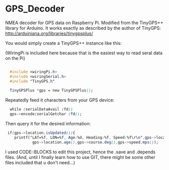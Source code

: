 # GPS_Decoder
NMEA decoder for GPS data on Raspberry Pi. Modified from the TinyGPS++ library for Arduino.
It works exactly as described by the author of TinyGPS: http://arduiniana.org/libraries/tinygpsplus/

You would simply create a TinyGPS++ instance like this:

(WiringPi is included here because that is the easiest way to read seral data on the Pi)
```css

  #include <wiringPi.h>
  #include <wiringSerial.h>
  #include "TinyGPS.h"
  
  TinyGPSPlus *gps = new TinyGPSPlus();
```
Repeatedly feed it characters from your GPS device:
```css
  while (serialDataAvail (fd))
  gps->encode(serialGetchar (fd));
```
Then query it for the desired information:
```css
 if(gps->location.isUpdated()){
    printf("LAT=%f, LON=%f, Age:%d, Heading:%f, Speed:%f\r\n",gps->location.lat(),gps->location.lng(),
            gps->location.age(),gps->course.deg(),gps->speed.mps());
```

I used CODE::BLOCKS to edit this project, hence the .save and .depends files. (And, until I finally learn how to use GIT, there might be some other files included that u don't need...)
